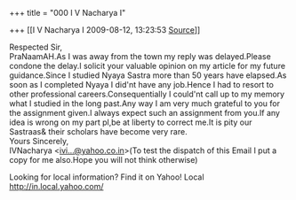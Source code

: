 +++
title = "000 I V Nacharya I"

+++
[[I V Nacharya I	2009-08-12, 13:23:53 [Source](https://groups.google.com/g/bvparishat/c/2LMFoTbuILs)]]



Respected Sir,  
PraNaamAH.As I was away from the town my reply was delayed.Please condone the delay.I solicit your valuable opinion on my article for my future guidance.Since I studied Nyaya Sastra more than 50 years have elapsed.As soon as I completed Nyaya I did'nt have any job.Hence I had to resort to other professional careers.Consequentially I could'nt call up to my memory what I studied in the long past.Any way I am very much grateful to you for the assignment given.I always expect such an assignment from you.If any idea is wrong on my part pl,be at liberty to correct me.It is pity our Sastraas& their scholars have become very rare.  
Yours Sincerely,  
IVNacharya \<[ivi...@yahoo.co.in]()\>(To test the dispatch of this Email I put a copy for me also.Hope you will not think otherwise)

  
Looking for local information? Find it on Yahoo! Local <http://in.local.yahoo.com/>

